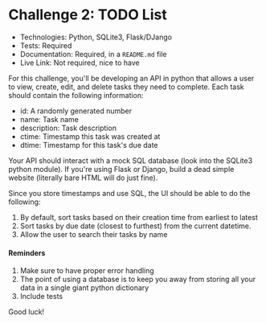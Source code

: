 # Challenge 2: TODO List

* Technologies: Python, SQLite3, Flask/DJango
* Tests: Required
* Documentation: Required, in a `README.md` file
* Live Link: Not required, nice to have

For this challenge, you'll be developing an API in python that allows a user to view, create, edit, and delete tasks they need to complete. Each task should contain the following information:
* id: A randomly generated number
* name: Task name 
* description: Task description
* ctime: Timestamp this task was created at
* dtime: Timestamp for this task's due date

Your API should interact with a mock SQL database (look into the SQLite3 python module). If you're using Flask or Django, build a dead simple website (literally bare HTML will do just fine).

Since you store timestamps and use SQL, the UI should be able to do the following:

1. By default, sort tasks based on their creation time from earliest to latest
2. Sort tasks by due date (closest to furthest) from the current datetime. 
3. Allow the user to search their tasks by name

#### Reminders

1. Make sure to have proper error handling
2. The point of using a database is to keep you away from storing all your data in a single giant python dictionary
3. Include tests

Good luck!
